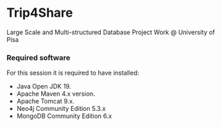 # Trip4Share
Large Scale and Multi-structured Database Project Work @ University of Pisa


<h3> Required software</h3>
For this session it is required to have installed:
<ul> 
<li> Java Open JDK 19. </li> 
<li> Apache Maven 4.x version. </li>
<li> Apache Tomcat 9.x. </li>
<li> Neo4j Community Edition 5.3.x </li>
<li> MongoDB Community Edition 6.x </li>
